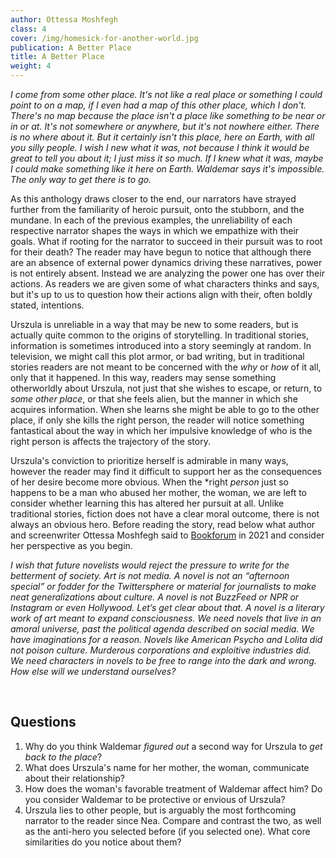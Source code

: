 ```yaml
---
author: Ottessa Moshfegh
class: 4
cover: /img/homesick-for-another-world.jpg
publication: A Better Place
title: A Better Place
weight: 4
---
```

*I come from some other place. It's not like a real place or something I could point to on a map, if I even had a map of this other place, which I don't. There's no map because the place isn't a place like something to be near or in or at. It's not somewhere or anywhere, but it's not nowhere either. There is no where about it. But it certainly isn't this place, here on Earth, with all you silly people. I wish I new what it was, not because I think it would be great to tell you about it; I just miss it so much. If I knew what it was, maybe I could make something like it here on Earth. Waldemar says it's impossible. The only way to get there is to go.*

As this anthology draws closer to the end, our narrators have strayed further from the familiarity of heroic pursuit, onto the stubborn, and the mundane. In each of the previous examples, the unreliability of each respective narrator shapes the ways in which we empathize with their goals. What if rooting for the narrator to succeed in their pursuit was to root for their death? The reader may have begun to notice that although there are an absence of external power dynamics driving these narratives, power is not entirely absent. Instead we are analyzing the power one has over their actions. As readers we are given some of what characters thinks and says, but it's up to us to question how their actions align with their, often boldly stated, intentions.

Urszula is unreliable in a way that may be new to some readers, but is actually quite common to the origins of storytelling. In traditional stories, information is sometimes introduced into a story seemingly at random. In television, we might call this plot armor, or bad writing, but in traditional stories readers are not meant to be concerned with the *why* or *how* of it all, only that it happened. In this way, readers may sense something otherworldly about Urszula, not just that she wishes to escape, or return, to *some other place*, or that she feels alien, but the manner in which she acquires information. When she learns she might be able to go to the other place, if only she kills the right person, the reader will notice something fantastical about the way in which her impulsive knowledge of who is the right person is affects the trajectory of the story. 

Urszula's conviction to prioritize herself is admirable in many ways, however the reader may find it difficult to support her as the consequences of her desire become more obvious. When the *right *person* just so happens to be a man who abused her mother, the woman, we are left to consider whether learning this has altered her pursuit at all. Unlike traditional stories, fiction does not have a clear moral outcome, there is not always an obvious hero. Before reading the story, read below what author and screenwriter Ottessa Moshfegh said to [Bookforum](https://www.bookforum.com/print/2802/bookforum-contributors-on-the-risky-books-they-d-like-to-read-now-24492) in 2021 and consider her perspective as you begin.

*I wish that future novelists would reject the pressure to write for the betterment of society. Art is not media. A novel is not an “afternoon special” or fodder for the Twittersphere or material for journalists to make neat generalizations about culture. A novel is not BuzzFeed or NPR or Instagram or even Hollywood. Let’s get clear about that. A novel is a literary work of art meant to expand consciousness. We need novels that live in an amoral universe, past the political agenda described on social media. We have imaginations for a reason. Novels like American Psycho and Lolita did not poison culture. Murderous corporations and exploitive industries did. We need characters in novels to be free to range into the dark and wrong. How else will we understand ourselves?*

<br>

## Questions

1. Why do you think Waldemar *figured out* a second way for Urszula to *get back to the place*?
2. What does Urszula's name for her mother, the woman, communicate about their relationship?
3. How does the woman's favorable treatment of Waldemar affect him? Do you consider Waldemar to be protective or envious of Urszula?
4. Urszula lies to other people, but is arguably the most forthcoming narrator to the reader since Nea. Compare and contrast the two, as well as the anti-hero you selected before (if you selected one). What core similarities do you notice about them?